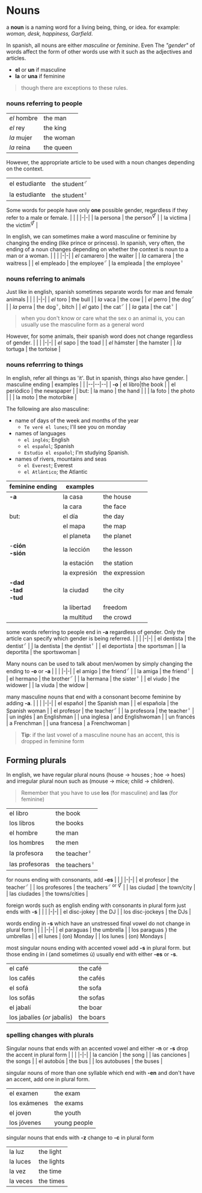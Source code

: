 # Nouns
a **noun** is a naming word for a living being, thing, or idea. for example: *woman, desk, happiness, Garfield*.

In spanish, all nouns are either *masculine* or *feminine*. Even The *"gender"* of words affect the form of other words use with it such as the adjectives and articles.
- **el** or **un** if masculine
- **la** or **una** if feminine
> though there are exceptions to these rules.

### nouns referring to people 
| | |
|--|--|
| *el* hombre | the man   |
| *el* rey    | the king  |
| *la* mujer  | the woman |
| *la* reina  | the queen |

However, the appropriate article to be used with a noun changes depending on the context.

| | |
|--|--|
| el estudiante | the student<sup>♂</sup> | 
| la estudiante | the student<sup>♀</sup> |


Some words for people have only **one** possible gender, regardless if they refer to a male or female.
| | |
|-|-|
| la persona | the person<sup>⚥</sup> |
| la victima | the victim<sup>⚥</sup> |

In english, we can sometimes make a word masculine or feminine by changing the ending (like prince or princess). In spanish, very often, the ending of a noun changes depending on whether the context is noun to a man or a woman.
| | |
|-|-|
| *el* camarero | the waiter |
| *la* camarera | the waitress |
| el empleado | the employee<sup>♂</sup>
| la empleada | the employee<sup>♀</sup>

### nouns referring to animals
Just like in english, spanish sometimes separate words for mae and female animals
| | |
|-|-|
| *el* toro | the bull |
| *la* vaca | the cow |
| *el* perro | the dog<sup>♂</sup> |
| *la* perra | the dog<sup>♀</sup>, bitch |
| *el* gato | the cat<sup>♂</sup> |
| *la* gata | the cat<sup>♀</sup> | 

> when you don't know or care what the sex o an animal is, you can usually use the masculine form as a general word

However, for some animals, their spanish word does not change regardless of gender.
| | |
|-|-|
| *el* sapo | the toad |
| *el* hámster | the hamster |
| *la* tortuga | the tortoise |

### nouns referrring to things
In english, refer all things as 'it'. But in spanish, things also have gender.
| masculine ending | examples | |
|--|--|--|
| **-o** | el libro|the book
| | el periódico | the newspaper |
| but: | la mano | the hand |
| | la foto | the photo |
| | la moto | the motorbike |

The following are also masculine:
- name of days of the week and months of the year
    - `Te veré el lunes`; I'll see you on monday
- names of languages
    - `el inglés`; English
    - `el español`; Spanish
    - `Estudio el español`; I'm studying Spanish.
- names of rivers, mountains and seas
    - `el Everest`; Everest
    - `el Atlántico`; the Atlantic

| feminine ending | examples | |
|-|-|-|
|**-a**| la casa | the house
| | la cara | the face |
| but: | el día | the day
| | el mapa | the map
| | el planeta | the planet | 
|-**ción<br>-sión** |la lección | the lesson
| | la estación | the station
| | la expresión | the expression |
| **-dad<br>-tad<br>-tud** | la ciudad | the city
| | la libertad | freedom |
| | la multitud | the crowd |

some words referring to people end in **-a** regardless of gender. Only the article can specify which gender is being referred.
| | |
|-|-|
| el dentista | the dentist<sup>♂</sup> |
| la dentista | the dentist<sup>♀</sup> |
| el deportista | the sportsman |
| la deportita | the sportswoman | 

Many nouns can be used to talk about men/women by simply changing the ending to **-o** or **-a**
| | |
|-|-|
| el amigo | the friend<sup>♂</sup> |
| la amiga | the friend<sup>♀</sup> |
| el hermano | the brother<sup>♂</sup> |
| la hermana | the sister<sup>♀</sup> |
| el viudo | the widower |
| la viuda | the widow |


many masculine nouns that end with a consonant become feminine by adding **-a**.
| | |
|-|-|
| el español | the Spanish man | 
| el española | the Spanish woman |
| el profesor | the teacher<sup>♂</sup> |
| la profesora | the teacher<sup>♀</sup> |
| un inglés | an Englishman | 
| una inglesa | and Englishwoman |
| un francés | a Frenchman |
| una francesa | a Frenchwoman | 

> **Tip**: if the last vowel of a masculine noune has an accent, this is dropped in feminine form

## Forming plurals
In english, we have regular plural nouns (house → houses ; hoe → hoes) and irregular plural noun such as (mouse → mice; child → children).

> Remember that you have to use **los** (for masculine) and **las** (for feminine)

| | |
|-|-|
| el libro | the book
| los libros | the books |
| el hombre | the man |
| los hombres | the men |
| la profesora | the teacher<sup>♀</sup> |
| las profesoras | the teachers<sup>♀</sup> |

for nouns ending with consonants, add **-es**
| | |
|-|-|
| el profesor | the teacher<sup>♂</sup> |
| los profesores | the teachers<sup>♂ or ⚥</sup> |
| las ciudad | the town/city |
| las ciudades | the towns/cities |

foreign words such as english ending with consonants in plural form just ends with **-s**
| | |
|-|-|
| el disc-jokey | the DJ |
| los disc-jockeys | the DJs |

 words ending in **-s** which have an unstressed final vowel do not change in plural form
 | | |
 |-|-|
 | el paraguas | the umbrella |
 | los paraguas } the umbrellas |
 | el lunes | (on) Monday |
 | los lunes | (on) Mondays |

most singular nouns ending with accented vowel add **-s** in plural form. but those ending in í (and sometimes ú) usually end with either **-es** or **-s**.

| | |
|-|-|
| el café | the café |
| los cafés | the cafés |
| el sofá | the sofa |
| los sofás | the sofas |
| el jabalí | the boar |
| los jabalíes (*or* jabalís) | the boars |

### spelling changes with plurals 
Singular nouns that ends with an accented vowel and either **-n** or **-s** drop the accent in plural form
| | |
|-|-|
| la canción | the song |
| las canciones | the songs |
| el autobús | the bus |
| los autobuses | the buses |

singular nouns of more than one syllable which end with **-en** and don't have an accent, add one in plural form.

| | |
|-|-|
| el examen | the exam |
| los exámenes | the exams |
| el joven | the youth |
| los jóvenes | young people |

singular nouns that ends with **-z** change to **-c** in plural form

| | |
|-|-|
| la luz | the light |
| la luces | the lights |
| la vez | the time | 
| la veces | the times |